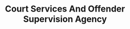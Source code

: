 ---
# This topic lives at
# https://digital.gov/topics/court-services-and-offender-supervision-agency

# Topic Title
title: "Court Services And Offender Supervision Agency"

# description — keep it short and clear
summary: ""

# Weight
weight: 1

# For more information on managing topics,
# see https://github.com/GSA/digitalgov.gov/wiki/topics
---